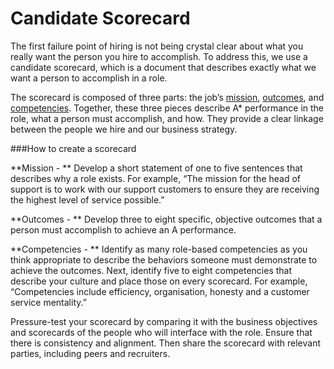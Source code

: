 # Candidate Scorecard

The first failure point of hiring is not being crystal clear about what you really want the person you hire to accomplish. To address this, we use a candidate scorecard, which is a document that describes exactly what we want a person to accomplish in a role. 

The scorecard is composed of three parts: the job’s [mission](#mission), [outcomes](#outcome), and [competencies](#competencies). Together, these three pieces describe A* performance in the role, what a person must accomplish, and how. They provide a clear linkage between the people we hire and our business strategy. 

###How to create a scorecard

**Mission - ** Develop a short statement of one to five sentences that describes why a role exists. For example, “The mission for the head of support is to work with our support customers to ensure they are receiving the highest level of service possible.”

**Outcomes - ** Develop three to eight specific, objective outcomes that a person must accomplish to achieve an A performance.

**Competencies - ** Identify as many role-based competencies as you think appropriate to describe the behaviors someone must demonstrate to achieve the outcomes. Next, identify five to eight competencies that describe your culture and place those on every scorecard. For example, “Competencies include efficiency, organisation, honesty and a customer service mentality.”

Pressure-test your scorecard by comparing it with the business objectives and scorecards of the people who will interface with the role. Ensure that there is consistency and alignment. Then share the scorecard with relevant parties, including peers and recruiters.